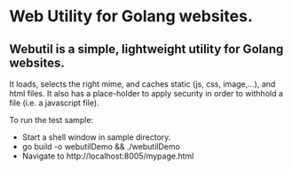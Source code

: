 # Web Utility for Golang websites.

## Webutil is a simple, lightweight utility for Golang websites.

It loads, selects the right mime, and caches static (js, css, image,...), and html files.
It also has a place-holder to apply security in order to withhold a file (i.e. a javascript file).

To run the test sample:

- Start a shell window in sample directory.
- go build -o webutilDemo && ./webutilDemo
- Navigate to http://localhost:8005/mypage.html
